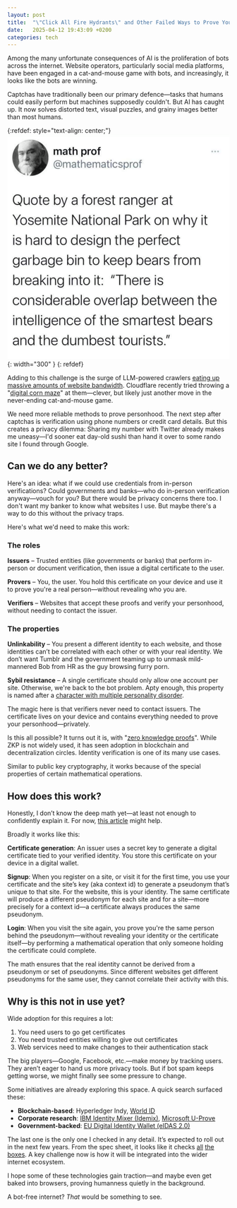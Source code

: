 ```yaml
---
layout: post
title:  "\"Click All Fire Hydrants\" and Other Failed Ways to Prove You're Human"
date:   2025-04-12 19:43:09 +0200
categories: tech
---
```


Among the many unfortunate consequences of AI is the proliferation of bots across the internet. Website operators, particularly social media platforms, have been engaged in a cat-and-mouse game with bots, and increasingly, it looks like the bots are winning.

Captchas have traditionally been our primary defence—tasks that humans could easily perform but machines supposedly couldn't. But AI has caught up. It now solves distorted text, visual puzzles, and grainy images better than most humans.

{:refdef: style="text-align: center;"}
![](/assets/bear-garbage.png){: width="300" }
{: refdef}

Adding to this challenge is the surge of LLM-powered crawlers [eating up massive amounts of website bandwidth](https://thelibre.news/foss-infrastructure-is-under-attack-by-ai-companies/). Cloudflare recently tried throwing a "[digital corn maze](https://blog.cloudflare.com/ai-labyrinth/)" at them—clever, but likely just another move in the never-ending cat-and-mouse game.

We need more reliable methods to prove personhood. The next step after captchas is verification using phone numbers or credit card details. But this creates a privacy dilemma: Sharing my number with Twitter already makes me uneasy—I'd sooner eat day-old sushi than hand it over to some rando site I found through Google.

## Can we do any better?

Here's an idea: what if we could use credentials from in-person verifications? Could governments and banks—who do in-person verification anyway—vouch for you? But there would be privacy concerns there too. I don't want my banker to know what websites I use. But maybe there's a way to do this without the privacy traps.

Here's what we'd need to make this work: 

### The roles
**Issuers** – Trusted entities (like governments or banks) that perform in-person or document verification, then issue a digital certificate to the user.

**Provers** – You, the user. You hold this certificate on your device and use it to prove you're a real person—without revealing who you are.

**Verifiers** – Websites that accept these proofs and verify your personhood, without needing to contact the issuer.

### The properties
**Unlinkability** – You present a different identity to each website, and those identities can’t be correlated with each other or with your real identity. We don’t want Tumblr and the government teaming up to unmask mild-mannered Bob from HR as the guy browsing furry porn.

**Sybil resistance** – A single certificate should only allow one account per site. Otherwise, we're back to the bot problem. Apty enough, this property is named after a [character with multiple personality disorder](https://en.wikipedia.org/wiki/Sybil_attack).

The magic here is that verifiers never need to contact issuers. The certificate lives on your device and contains everything needed to prove your personhood—privately.

Is this all possible? It turns out it is, with "[zero knowledge proofs](https://chain.link/education/zero-knowledge-proof-zkp)". While ZKP is not widely used, it has seen adoption in blockchain and decentralization circles. Identity verification is one of its many use cases.

Similar to public key cryptography, it works because of the special properties of certain mathematical operations.

## How does this work?

Honestly, I don’t know the deep math yet—at least not enough to confidently explain it. For now, [this article](https://blog.identity.foundation/cryptographic-pseudonyms) might help.

Broadly it works like this:

**Certificate generation**: An issuer uses a secret key to generate a digital certificate tied to your verified identity. You store this certificate on your device in a digital wallet.  
  
**Signup**: When you register on a site, or visit it for the first time, you use your certificate and the site’s key (aka context id) to generate a pseudonym that’s unique to that site. For the website, this is your identity. The same certificate will produce a different pseudonym for each site and for a site—more precisely for a context id—a certificate always produces the same pseudonym. 
  
**Login**: When you visit the site again, you prove you're the same person behind the pseudonym—without revealing your identity or the certificate itself—by performing a mathematical operation that only someone holding the certificate could complete.  
  

The math ensures that the real identity cannot be derived from a pseudonym or set of pseudonyms. Since different websites get different pseudonyms for the same user, they cannot correlate their activity with this.

## Why is this not in use yet?

Wide adoption for this requires a lot:

1. You need users to go get certificates
2. You need trusted entities willing to give out certificates
3. Web services need to make changes to their authentication stack

The big players—Google, Facebook, etc.—make money by tracking users. They aren’t eager to hand us more privacy tools. But if bot spam keeps getting worse, we might finally see some pressure to change.

Some initiatives are already exploring this space. A quick search surfaced these:

- **Blockchain-based**: Hyperledger Indy, [World ID](https://worldcoin.org/blog/world/intro-zero-knowledge-proofs-semaphore-application-world-id)
- **Corporate research**: [IBM Identity Mixer (Idemix)](https://github.com/IBM/idemix), [Microsoft U-Prove](https://www.microsoft.com/en-us/research/project/u-prove/)
- **Government-backed**: [EU Digital Identity Wallet (eIDAS 2.0)](https://ec.europa.eu/digital-building-blocks/sites/display/EUDIGITALIDENTITYWALLET/About+the+initiative) 

The last one is the only one I checked in any detail. It’s expected to roll out in the next few years. From the spec sheet, it looks like it checks [all](https://eu-digital-identity-wallet.github.io/eudi-doc-architecture-and-reference-framework/latest/annexes/annex-2/annex-2-high-level-requirements/#a2311-topic-11---pseudonyms:~:text=for%20Topic%20G.-,ZKP_04,-A%20ZKP%20scheme) [the](https://eu-digital-identity-wallet.github.io/eudi-doc-architecture-and-reference-framework/latest/annexes/annex-2/annex-2-high-level-requirements/#a2311-topic-11---pseudonyms:~:text=Requirement%20specification-,PA_01,-A%20Wallet%20Unit) [boxes](https://eu-digital-identity-wallet.github.io/eudi-doc-architecture-and-reference-framework/latest/annexes/annex-2/annex-2-high-level-requirements/#a2311-topic-11---pseudonyms:~:text=Requirement%20specification-,PA_10,-A%20Relying%20Party). A key challenge now is how it will be integrated into the wider internet ecosystem.

I hope some of these technologies gain traction—and maybe even get baked into browsers, proving humanness quietly in the background.  

A bot-free internet? *That* would be something to see.
